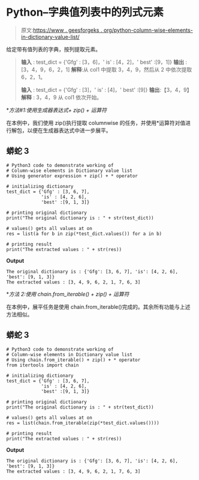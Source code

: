 # Python–字典值列表中的列式元素

> 原文:[https://www . geesforgeks . org/python-column-wise-elements-in-dictionary-value-list/](https://www.geeksforgeeks.org/python-column-wise-elements-in-dictionary-value-list/)

给定带有值列表的字典，按列提取元素。

> **输入** : test_dict = {'Gfg' : [3，6]，' is' : [4，2]，' best' :[9，1]}
> **输出** : [3，4，9，6，2，1]
> **解释**:从 col1 中提取 3，4，9，然后从 2 中依次提取 6，2，1。
> 
> **输入** : test_dict = {'Gfg' : [3]，' is' : [4]，' best' :[9]}
> **输出**:【3，4，9】
> **解释** : 3，4，9 从 col1 依次开始。

**方法#1:使用生成器表达式+ zip() + *运算符**

在本例中，我们使用 zip()执行提取 columnwise 的任务，并使用*运算符对值进行解包，以便在生成器表达式中进一步展平。

## 蟒蛇 3

```
# Python3 code to demonstrate working of 
# Column-wise elements in Dictionary value list
# Using generator expression + zip() + * operator

# initializing dictionary
test_dict = {'Gfg' : [3, 6, 7],
             'is' : [4, 2, 6], 
             'best' :[9, 1, 3]}

# printing original dictionary
print("The original dictionary is : " + str(test_dict))

# values() gets all values at on
res = list(a for b in zip(*test_dict.values()) for a in b)

# printing result 
print("The extracted values : " + str(res)) 
```

**Output**

```
The original dictionary is : {'Gfg': [3, 6, 7], 'is': [4, 2, 6], 'best': [9, 1, 3]}
The extracted values : [3, 4, 9, 6, 2, 1, 7, 6, 3]

```

**方法 2:使用 chain.from_iterable() + zip() + *运算符**

在本例中，展平任务是使用 chain.from_iterable()完成的。其余所有功能与上述方法相似。

## 蟒蛇 3

```
# Python3 code to demonstrate working of 
# Column-wise elements in Dictionary value list
# Using chain.from_iterable() + zip() + * operator
from itertools import chain

# initializing dictionary
test_dict = {'Gfg' : [3, 6, 7],
             'is' : [4, 2, 6], 
             'best' :[9, 1, 3]}

# printing original dictionary
print("The original dictionary is : " + str(test_dict))

# values() gets all values at on
res = list(chain.from_iterable(zip(*test_dict.values())))

# printing result 
print("The extracted values : " + str(res)) 
```

**Output**

```
The original dictionary is : {'Gfg': [3, 6, 7], 'is': [4, 2, 6], 'best': [9, 1, 3]}
The extracted values : [3, 4, 9, 6, 2, 1, 7, 6, 3]

```